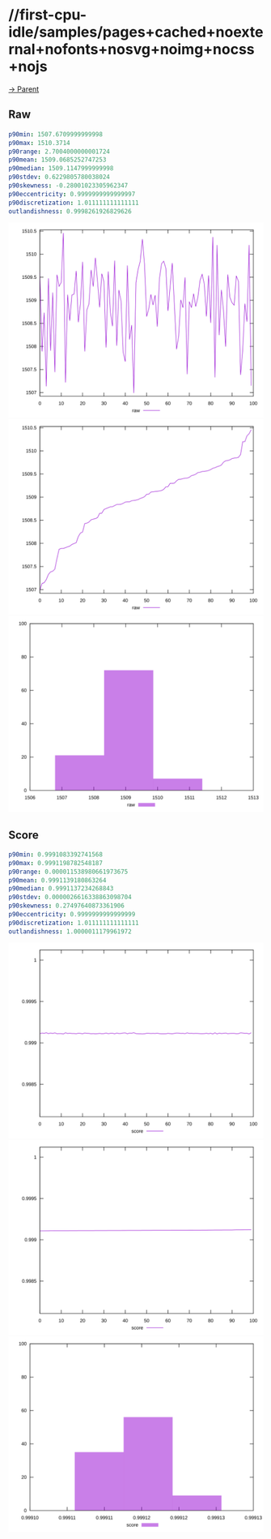 
# //first-cpu-idle/samples/pages+cached+noexternal+nofonts+nosvg+noimg+nocss+nojs

[→ Parent](../..)


## Raw


```yaml
p90min: 1507.6709999999998
p90max: 1510.3714
p90range: 2.7004000000001724
p90mean: 1509.0685252747253
p90median: 1509.1147999999998
p90stdev: 0.6229805780038024
p90skewness: -0.28001023305962347
p90eccentricity: 0.9999999999999997
p90discretization: 1.011111111111111
outlandishness: 0.9998261926829626

```

![PLOT: raw-values](./raw/values.svg)![PLOT: raw-sorted](./raw/sorted.svg)![PLOT: raw-histogram](./raw/histogram.svg)
## Score


```yaml
p90min: 0.9991083392741568
p90max: 0.9991198782548187
p90range: 0.000011538980661973675
p90mean: 0.9991139180863264
p90median: 0.9991137234268843
p90stdev: 0.0000026616338863098704
p90skewness: 0.27497640873361906
p90eccentricity: 0.9999999999999999
p90discretization: 1.011111111111111
outlandishness: 1.0000011179961972

```

![PLOT: score-values](./score/values.svg)![PLOT: score-sorted](./score/sorted.svg)![PLOT: score-histogram](./score/histogram.svg)
